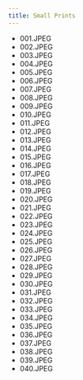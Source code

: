 ```yaml
---
title: Small Prints
---
```



* 001.JPEG
* 002.JPEG
* 003.JPEG
* 004.JPEG
* 005.JPEG
* 006.JPEG
* 007.JPEG
* 008.JPEG
* 009.JPEG
* 010.JPEG
* 011.JPEG
* 012.JPEG
* 013.JPEG
* 014.JPEG
* 015.JPEG
* 016.JPEG
* 017.JPEG
* 018.JPEG
* 019.JPEG
* 020.JPEG
* 021.JPEG
* 022.JPEG
* 023.JPEG
* 024.JPEG
* 025.JPEG
* 026.JPEG
* 027.JPEG
* 028.JPEG
* 029.JPEG
* 030.JPEG
* 031.JPEG
* 032.JPEG
* 033.JPEG
* 034.JPEG
* 035.JPEG
* 036.JPEG
* 037.JPEG
* 038.JPEG
* 039.JPEG
* 040.JPEG
